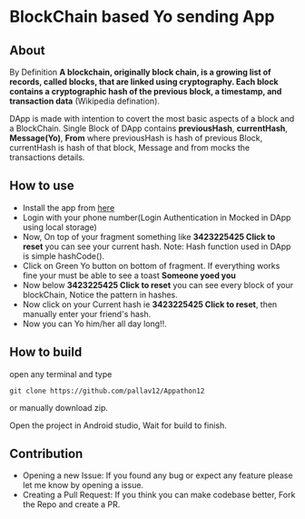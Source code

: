 # BlockChain based Yo sending App

## About
By Definition **A blockchain, originally block chain, is a growing list of records, called blocks, that are linked using cryptography. Each block contains a cryptographic hash of the previous block, a timestamp, and transaction data** (Wikipedia defination).

DApp is made with intention to covert the most basic aspects of a block and a BlockChain.
Single Block of DApp contains **previousHash**, **currentHash**, **Message(Yo)**, **From** where previousHash is hash of previous Block, currentHash is hash of that block, Message and from mocks the transactions details.

## How to use
-  Install the app from [here](https://google.com)
-  Login with your phone number(Login Authentication in Mocked in DApp using local storage)
-  Now, On top of your fragment something like **3423225425 Click to reset** you can see your current hash. Note: Hash function used in DApp is simple hashCode().
-  Click on Green Yo button on bottom of fragment. If everything works fine your must be able to see a toast **Someone yoed you**
-  Now below **3423225425 Click to reset** you can see every block of your blockChain, Notice the pattern in hashes.
-  Now click on your Current hash ie **3423225425 Click to reset**, then manually enter your friend's hash.
-  Now you can Yo him/her all day long!!.
## How to build
open any terminal and type
~~~
git clone https://github.com/pallav12/Appathon12
~~~
or manually download zip.

Open the project in Android studio, Wait for build to finish.

## Contribution
- Opening a new Issue: If you found any bug or expect any feature please let me know by opening a issue.
- Creating a Pull Request: If you think you can make codebase better, Fork the Repo and create a PR.
